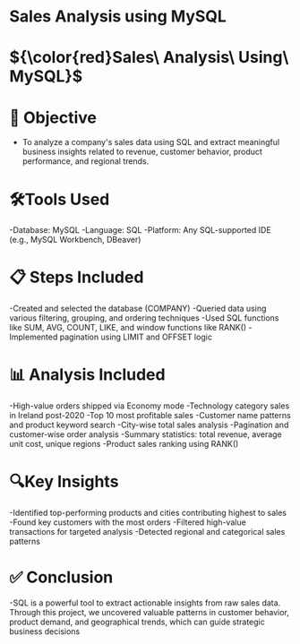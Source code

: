 # Sales Analysis using MySQL
# ${\color{red}Sales\ Analysis\ Using\ MySQL}$

# 🎯 Objective
- To analyze a company's sales data using SQL and extract meaningful business insights related to revenue, customer behavior, product performance, and regional trends.

 # 🛠️Tools Used
-Database: MySQL
-Language: SQL
-Platform: Any SQL-supported IDE (e.g., MySQL Workbench, DBeaver)

# 📋 Steps Included
-Created and selected the database (COMPANY)
-Queried data using various filtering, grouping, and ordering techniques
-Used SQL functions like SUM, AVG, COUNT, LIKE, and window functions like RANK()
-Implemented pagination using LIMIT and OFFSET logic

# 📊 Analysis Included
-High-value orders shipped via Economy mode
-Technology category sales in Ireland post-2020
-Top 10 most profitable sales
-Customer name patterns and product keyword search
-City-wise total sales analysis
-Pagination and customer-wise order analysis
-Summary statistics: total revenue, average unit cost, unique regions
-Product sales ranking using RANK()

 # 🔍Key Insights
-Identified top-performing products and cities contributing highest to sales
-Found key customers with the most orders
-Filtered high-value transactions for targeted analysis
-Detected regional and categorical sales patterns

# ✅ Conclusion
-SQL is a powerful tool to extract actionable insights from raw sales data. Through this project, we uncovered valuable patterns in customer behavior, product demand, and geographical trends, which can guide strategic business decisions
